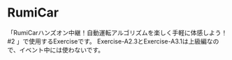 # RumiCar
「RumiCarハンズオン中継！自動運転アルゴリズムを楽しく手軽に体感しよう！#2 」で使用するExerciseです。
Exercise-A2.3とExercise-A3.1は上級編なので、イベント中には使わないです。
